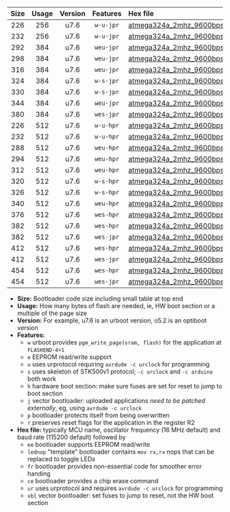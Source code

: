 |Size|Usage|Version|Features|Hex file|
|:-:|:-:|:-:|:-:|:--|
|226|256|u7.6|`w-u-jpr`|[atmega324a_2mhz_9600bps_ur_vbl.hex](https://raw.githubusercontent.com/stefanrueger/urboot/main/bootloaders/atmega324a/fcpu_2mhz/9600_bps/atmega324a_2mhz_9600bps_ur_vbl.hex)|
|232|256|u7.6|`w-u-jpr`|[atmega324a_2mhz_9600bps_lednop_ur_vbl.hex](https://raw.githubusercontent.com/stefanrueger/urboot/main/bootloaders/atmega324a/fcpu_2mhz/9600_bps/atmega324a_2mhz_9600bps_lednop_ur_vbl.hex)|
|292|384|u7.6|`weu-jpr`|[atmega324a_2mhz_9600bps_ee_ur_vbl.hex](https://raw.githubusercontent.com/stefanrueger/urboot/main/bootloaders/atmega324a/fcpu_2mhz/9600_bps/atmega324a_2mhz_9600bps_ee_ur_vbl.hex)|
|298|384|u7.6|`weu-jpr`|[atmega324a_2mhz_9600bps_ee_lednop_ur_vbl.hex](https://raw.githubusercontent.com/stefanrueger/urboot/main/bootloaders/atmega324a/fcpu_2mhz/9600_bps/atmega324a_2mhz_9600bps_ee_lednop_ur_vbl.hex)|
|316|384|u7.6|`weu-jpr`|[atmega324a_2mhz_9600bps_ee_lednop_fr_ur_vbl.hex](https://raw.githubusercontent.com/stefanrueger/urboot/main/bootloaders/atmega324a/fcpu_2mhz/9600_bps/atmega324a_2mhz_9600bps_ee_lednop_fr_ur_vbl.hex)|
|324|384|u7.6|`w-s-jpr`|[atmega324a_2mhz_9600bps_vbl.hex](https://raw.githubusercontent.com/stefanrueger/urboot/main/bootloaders/atmega324a/fcpu_2mhz/9600_bps/atmega324a_2mhz_9600bps_vbl.hex)|
|330|384|u7.6|`w-s-jpr`|[atmega324a_2mhz_9600bps_lednop_vbl.hex](https://raw.githubusercontent.com/stefanrueger/urboot/main/bootloaders/atmega324a/fcpu_2mhz/9600_bps/atmega324a_2mhz_9600bps_lednop_vbl.hex)|
|344|384|u7.6|`weu-jpr`|[atmega324a_2mhz_9600bps_ee_lednop_fr_ce_ur_vbl.hex](https://raw.githubusercontent.com/stefanrueger/urboot/main/bootloaders/atmega324a/fcpu_2mhz/9600_bps/atmega324a_2mhz_9600bps_ee_lednop_fr_ce_ur_vbl.hex)|
|380|384|u7.6|`wes-jpr`|[atmega324a_2mhz_9600bps_ee_vbl.hex](https://raw.githubusercontent.com/stefanrueger/urboot/main/bootloaders/atmega324a/fcpu_2mhz/9600_bps/atmega324a_2mhz_9600bps_ee_vbl.hex)|
|226|512|u7.6|`w-u-hpr`|[atmega324a_2mhz_9600bps_ur.hex](https://raw.githubusercontent.com/stefanrueger/urboot/main/bootloaders/atmega324a/fcpu_2mhz/9600_bps/atmega324a_2mhz_9600bps_ur.hex)|
|232|512|u7.6|`w-u-hpr`|[atmega324a_2mhz_9600bps_lednop_ur.hex](https://raw.githubusercontent.com/stefanrueger/urboot/main/bootloaders/atmega324a/fcpu_2mhz/9600_bps/atmega324a_2mhz_9600bps_lednop_ur.hex)|
|288|512|u7.6|`weu-hpr`|[atmega324a_2mhz_9600bps_ee_ur.hex](https://raw.githubusercontent.com/stefanrueger/urboot/main/bootloaders/atmega324a/fcpu_2mhz/9600_bps/atmega324a_2mhz_9600bps_ee_ur.hex)|
|294|512|u7.6|`weu-hpr`|[atmega324a_2mhz_9600bps_ee_lednop_ur.hex](https://raw.githubusercontent.com/stefanrueger/urboot/main/bootloaders/atmega324a/fcpu_2mhz/9600_bps/atmega324a_2mhz_9600bps_ee_lednop_ur.hex)|
|312|512|u7.6|`weu-hpr`|[atmega324a_2mhz_9600bps_ee_lednop_fr_ur.hex](https://raw.githubusercontent.com/stefanrueger/urboot/main/bootloaders/atmega324a/fcpu_2mhz/9600_bps/atmega324a_2mhz_9600bps_ee_lednop_fr_ur.hex)|
|320|512|u7.6|`w-s-hpr`|[atmega324a_2mhz_9600bps.hex](https://raw.githubusercontent.com/stefanrueger/urboot/main/bootloaders/atmega324a/fcpu_2mhz/9600_bps/atmega324a_2mhz_9600bps.hex)|
|326|512|u7.6|`w-s-hpr`|[atmega324a_2mhz_9600bps_lednop.hex](https://raw.githubusercontent.com/stefanrueger/urboot/main/bootloaders/atmega324a/fcpu_2mhz/9600_bps/atmega324a_2mhz_9600bps_lednop.hex)|
|340|512|u7.6|`weu-hpr`|[atmega324a_2mhz_9600bps_ee_lednop_fr_ce_ur.hex](https://raw.githubusercontent.com/stefanrueger/urboot/main/bootloaders/atmega324a/fcpu_2mhz/9600_bps/atmega324a_2mhz_9600bps_ee_lednop_fr_ce_ur.hex)|
|376|512|u7.6|`wes-hpr`|[atmega324a_2mhz_9600bps_ee.hex](https://raw.githubusercontent.com/stefanrueger/urboot/main/bootloaders/atmega324a/fcpu_2mhz/9600_bps/atmega324a_2mhz_9600bps_ee.hex)|
|382|512|u7.6|`wes-hpr`|[atmega324a_2mhz_9600bps_ee_lednop.hex](https://raw.githubusercontent.com/stefanrueger/urboot/main/bootloaders/atmega324a/fcpu_2mhz/9600_bps/atmega324a_2mhz_9600bps_ee_lednop.hex)|
|382|512|u7.6|`wes-jpr`|[atmega324a_2mhz_9600bps_ee_lednop_vbl.hex](https://raw.githubusercontent.com/stefanrueger/urboot/main/bootloaders/atmega324a/fcpu_2mhz/9600_bps/atmega324a_2mhz_9600bps_ee_lednop_vbl.hex)|
|412|512|u7.6|`wes-hpr`|[atmega324a_2mhz_9600bps_ee_lednop_fr.hex](https://raw.githubusercontent.com/stefanrueger/urboot/main/bootloaders/atmega324a/fcpu_2mhz/9600_bps/atmega324a_2mhz_9600bps_ee_lednop_fr.hex)|
|412|512|u7.6|`wes-jpr`|[atmega324a_2mhz_9600bps_ee_lednop_fr_vbl.hex](https://raw.githubusercontent.com/stefanrueger/urboot/main/bootloaders/atmega324a/fcpu_2mhz/9600_bps/atmega324a_2mhz_9600bps_ee_lednop_fr_vbl.hex)|
|454|512|u7.6|`wes-hpr`|[atmega324a_2mhz_9600bps_ee_lednop_fr_ce.hex](https://raw.githubusercontent.com/stefanrueger/urboot/main/bootloaders/atmega324a/fcpu_2mhz/9600_bps/atmega324a_2mhz_9600bps_ee_lednop_fr_ce.hex)|
|454|512|u7.6|`wes-jpr`|[atmega324a_2mhz_9600bps_ee_lednop_fr_ce_vbl.hex](https://raw.githubusercontent.com/stefanrueger/urboot/main/bootloaders/atmega324a/fcpu_2mhz/9600_bps/atmega324a_2mhz_9600bps_ee_lednop_fr_ce_vbl.hex)|

- **Size:** Bootloader code size including small table at top end
- **Usage:** How many bytes of flash are needed, ie, HW boot section or a multiple of the page size
- **Version:** For example, u7.6 is an urboot version, o5.2 is an optiboot version
- **Features:**
  + `w` urboot provides `pgm_write_page(sram, flash)` for the application at `FLASHEND-4+1`
  + `e` EEPROM read/write support
  + `u` uses urprotocol requiring `avrdude -c urclock` for programming
  + `s` uses skeleton of STK500v1 protocol; `-c urclock` and `-c arduino` both work
  + `h` hardware boot section: make sure fuses are set for reset to jump to boot section
  + `j` vector bootloader: uploaded applications *need to be patched externally*, eg, using `avrdude -c urclock`
  + `p` bootloader protects itself from being overwritten
  + `r` preserves reset flags for the application in the register R2
- **Hex file:** typically MCU name, oscillator frequency (16 MHz default) and baud rate (115200 default) followed by
  + `ee` bootloader supports EEPROM read/write
  + `lednop` "template" bootloader contains `mov rx,rx` nops that can be replaced to toggle LEDs
  + `fr` bootloader provides non-essential code for smoother error handing
  + `ce` bootloader provides a chip erase command
  + `ur` uses urprotocol and requires `avrdude -c urclock` for programming
  + `vbl` vector bootloader: set fuses to jump to reset, not the HW boot section
